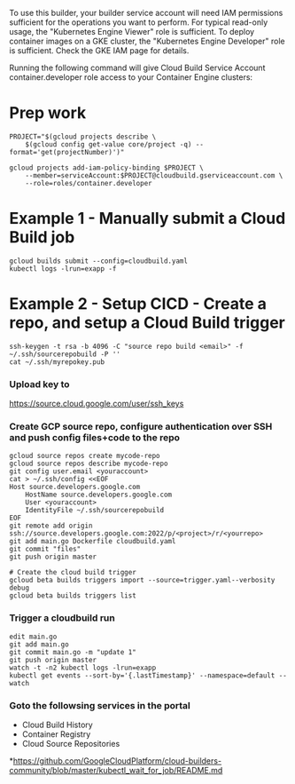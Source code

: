 To use this builder, your builder service account will need IAM permissions sufficient for the operations you want to perform. For typical read-only usage, the "Kubernetes Engine Viewer" role is sufficient. To deploy container images on a GKE cluster, the "Kubernetes Engine Developer" role is sufficient. Check the GKE IAM page for details.

Running the following command will give Cloud Build Service Account container.developer role access to your Container Engine clusters:

# Prep work
```
PROJECT="$(gcloud projects describe \
    $(gcloud config get-value core/project -q) --format='get(projectNumber)')"

gcloud projects add-iam-policy-binding $PROJECT \
    --member=serviceAccount:$PROJECT@cloudbuild.gserviceaccount.com \
    --role=roles/container.developer
```

# Example 1 - Manually submit a Cloud Build job
```
gcloud builds submit --config=cloudbuild.yaml
kubectl logs -lrun=exapp -f
```

# Example 2 - Setup CICD - Create a repo, and setup a Cloud Build trigger
```
ssh-keygen -t rsa -b 4096 -C "source repo build <email>" -f ~/.ssh/sourcerepobuild -P ''
cat ~/.ssh/myrepokey.pub
```
### Upload key to
https://source.cloud.google.com/user/ssh_keys

### Create GCP source repo, configure authentication over SSH and push config files+code to the repo
```
gcloud source repos create mycode-repo
gcloud source repos describe mycode-repo
git config user.email <youraccount>
cat > ~/.ssh/config <<EOF
Host source.developers.google.com
    HostName source.developers.google.com
    User <youraccount>
    IdentityFile ~/.ssh/sourcerepobuild
EOF
git remote add origin ssh://source.developers.google.com:2022/p/<project>/r/<yourrepo>
git add main.go Dockerfile cloudbuild.yaml
git commit "files"
git push origin master

# Create the cloud build trigger
gcloud beta builds triggers import --source=trigger.yaml--verbosity debug
gcloud beta builds triggers list
```

### Trigger a cloudbuild run
```
edit main.go
git add main.go
git commit main.go -m "update 1"
git push origin master
watch -t -n2 kubectl logs -lrun=exapp
kubectl get events --sort-by='{.lastTimestamp}' --namespace=default --watch
```

### Goto the followsing services in the portal
* Cloud Build History
* Container Registry
* Cloud Source Repositories

*https://github.com/GoogleCloudPlatform/cloud-builders-community/blob/master/kubectl_wait_for_job/README.md
